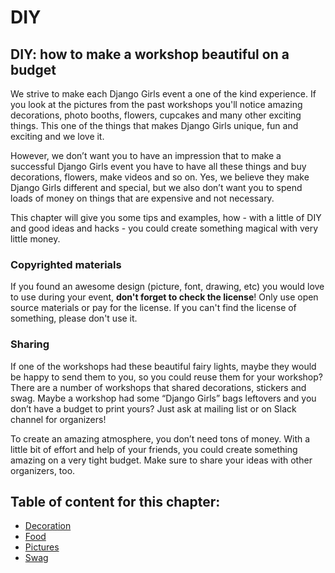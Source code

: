# DIY

## DIY: how to make a workshop beautiful on a budget

We strive to make each Django Girls event a one of the kind experience. If you look at the pictures from the past workshops you'll notice amazing decorations, photo booths, flowers, cupcakes and many other exciting things. This one of the things that makes Django Girls unique, fun and exciting and we love it.

However, we don’t want you to have an impression that to make a successful Django Girls event you have to have all these things and buy decorations, flowers, make videos and so on. Yes, we believe they make Django Girls different and special, but we also don’t want you to spend loads of money on things that are expensive and not necessary.

This chapter will give you some tips and examples, how - with a little of DIY and good ideas and hacks - you could create something magical with very little money.

### Copyrighted materials

If you found an awesome design \(picture, font, drawing, etc\) you would love to use during your event, **don't forget to check the license**! Only use open source materials or pay for the license. If you can't find the license of something, please don't use it.

### Sharing

If one of the workshops had these beautiful fairy lights, maybe they would be happy to send them to you, so you could reuse them for your workshop? There are a number of workshops that shared decorations, stickers and swag. Maybe a workshop had some “Django Girls” bags leftovers and you don’t have a budget to print yours? Just ask at mailing list or on Slack channel for organizers!

To create an amazing atmosphere, you don’t need tons of money. With a little bit of effort and help of your friends, you could create something amazing on a very tight budget. Make sure to share your ideas with other organizers, too.

## Table of content for this chapter:

* [Decoration](decoration.md)
* [Food](food.md)
* [Pictures](pictures.md)
* [Swag](swag.md)


